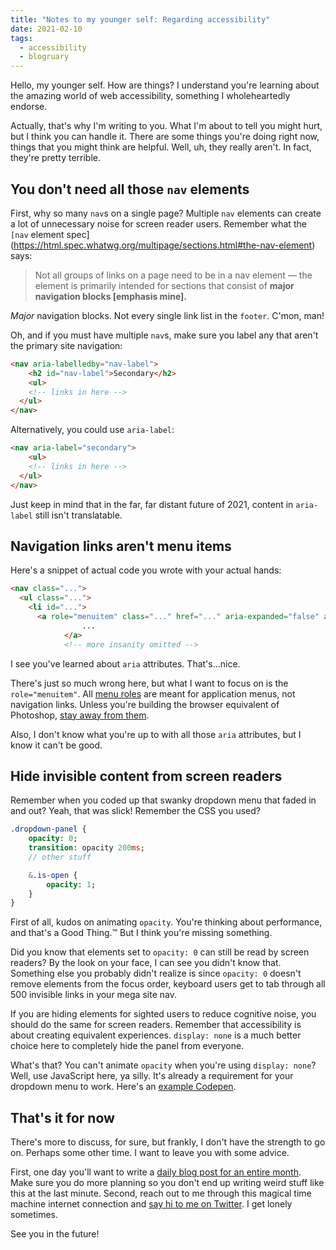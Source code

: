 ```yaml
---
title: "Notes to my younger self: Regarding accessibility"
date: 2021-02-10
tags:
  - accessibility
  - blogruary
---
```


Hello, my younger self. How are things? I understand you're learning about the amazing world of web accessibility, something I wholeheartedly endorse.

Actually, that's why I'm writing to you. What I'm about to tell you might hurt, but I think you can handle it. There are some things you're doing right now, things that you might think are helpful. Well, uh, they really aren't. In fact, they're pretty terrible.

## You don't need all those `nav` elements

First, why so many `nav`s on a single page? Multiple `nav` elements can create a lot of unnecessary noise for screen reader users. Remember what the `[nav` element spec](https://html.spec.whatwg.org/multipage/sections.html#the-nav-element) says:

> Not all groups of links on a page need to be in a nav element — the element is primarily intended for sections that consist of **major navigation blocks [emphasis mine].**

*Major* navigation blocks. Not every single link list in the `footer`. C'mon, man! 

Oh, and if you must have multiple `nav`s, make sure you label any that aren't the primary site navigation:

```html
<nav aria-labelledby="nav-label">
	<h2 id="nav-label">Secondary</h2>
	<ul>
    <!-- links in here -->
  </ul>
</nav>
```

Alternatively, you could use `aria-label`:

```html
<nav aria-label="secondary">
	<ul>
    <!-- links in here -->
  </ul>
</nav>
```

Just keep in mind that in the far, far distant future of 2021, content in `aria-label` still isn't translatable.

## Navigation links aren't menu items

Here's a snippet of actual code you wrote with your actual hands:

```html
<nav class="...">
  <ul class="...">
    <li id="...">
      <a role="menuitem" class="..." href="..." aria-expanded="false" aria-controls="..." aria-haspopup="true">
				...
			</a>
			<!-- more insanity omitted -->
```

I see you've learned about `aria` attributes. That's...nice.

There's just so much wrong here, but what I want to focus on is the `role="menuitem"`. All [menu roles](https://www.w3.org/TR/wai-aria-1.1/#menu) are meant for application menus, not navigation links. Unless you're building the browser equivalent of Photoshop, [stay away from them](https://adrianroselli.com/2017/10/dont-use-aria-menu-roles-for-site-nav.html).

Also, I don't know what you're up to with all those `aria` attributes, but I know it can't be good.

## Hide invisible content from screen readers

Remember when you coded up that swanky dropdown menu that faded in and out? Yeah, that was slick! Remember the CSS you used?

```sass
.dropdown-panel {
	opacity: 0;
	transition: opacity 200ms;
	// other stuff

	&.is-open {
		opacity: 1;
	}
}
```

First of all, kudos on animating `opacity`. You're thinking about performance, and that's a Good Thing.™ But I think you're missing something.

Did you know that elements set to `opacity: 0` can still be read by screen readers? By the look on your face, I can see you didn't know that. Something else you probably didn't realize is since `opacity: 0` doesn't remove elements from the focus order, keyboard users get to tab through all 500 invisible links in your mega site nav.

If you are hiding elements for sighted users to reduce cognitive noise, you should do the same for screen readers. Remember that accessibility is about creating equivalent experiences. `display: none` is a much better choice here to completely hide the panel from everyone. 

What's that? You can't animate `opacity` when you're using `display: none`? Well, use JavaScript here, ya silly. It's already a requirement for your dropdown menu to work. Here's an [example Codepen](https://codepen.io/falldowngoboone/pen/qBqaRvx?editors=0010).

## That's it for now

There's more to discuss, for sure, but frankly, I don't have the strength to go on. Perhaps some other time. I want to leave you with some advice.

First, one day you'll want to write a [daily blog post for an entire month](https://www.falldowngoboone.com/blog/blogruary-28-days-of-posting/). Make sure you do more planning so you don't end up writing weird stuff like this at the last minute. Second, reach out to me through this magical time machine internet connection and [say hi to me on Twitter](https://twitter.com/therealboone). I get lonely sometimes.

See you in the future!